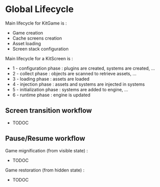 
# Global Lifecycle

Main lifecycle for KitGame is :
* Game creation
* Cache screens creation
* Asset loading
* Screen stack configuration

Main lifecycle for a KitScreen is :
* 1 - configuration phase : plugins are created, systems are created, ...
* 2 - collect phase : objects are scanned to retrieve assets, ...
* 3 - loading phase : assets are loaded
* 4 - injection phase : assets and systems are injected in systems
* 5 - initialization phase : systems are added to engine, ...
* 6 - runtime phase : engine is updated

## Screen transition workflow 

* TODOC

## Pause/Resume workflow

Game mignification (from visible state) :
* TODOC

Game restoration (from hidden state) :
* TODOC

